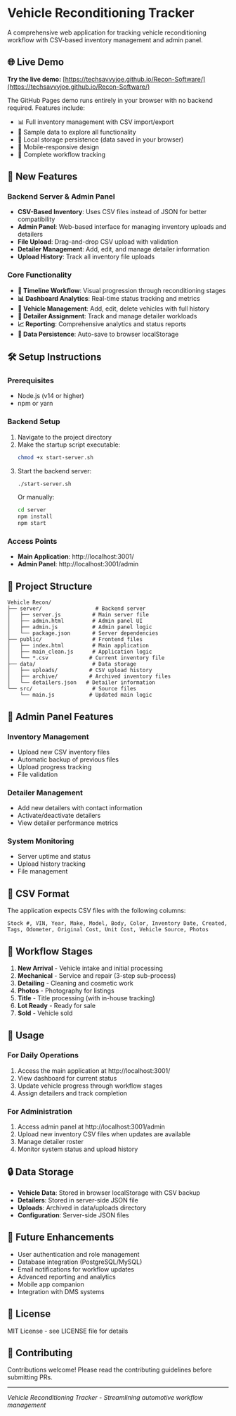 # Vehicle Reconditioning Tracker

A comprehensive web application for tracking vehicle reconditioning workflow with CSV-based inventory management and admin panel.

## 🌐 Live Demo

**Try the live demo:** [https://techsavvyjoe.github.io/Recon-Software/](https://techsavvyjoe.github.io/Recon-Software/)

The GitHub Pages demo runs entirely in your browser with no backend required. Features include:
- 📊 Full inventory management with CSV import/export
- 🚀 Sample data to explore all functionality
- 💾 Local storage persistence (data saved in your browser)
- 📱 Mobile-responsive design
- 🎯 Complete workflow tracking

## 🚀 New Features

### Backend Server & Admin Panel
- **CSV-Based Inventory**: Uses CSV files instead of JSON for better compatibility
- **Admin Panel**: Web-based interface for managing inventory uploads and detailers
- **File Upload**: Drag-and-drop CSV upload with validation
- **Detailer Management**: Add, edit, and manage detailer information
- **Upload History**: Track all inventory file uploads

### Core Functionality
- **🎯 Timeline Workflow**: Visual progression through reconditioning stages
- **📊 Dashboard Analytics**: Real-time status tracking and metrics  
- **🚗 Vehicle Management**: Add, edit, delete vehicles with full history
- **👥 Detailer Assignment**: Track and manage detailer workloads
- **📈 Reporting**: Comprehensive analytics and status reports
- **💾 Data Persistence**: Auto-save to browser localStorage

## 🛠 Setup Instructions

### Prerequisites
- Node.js (v14 or higher)
- npm or yarn

### Backend Setup
1. Navigate to the project directory
2. Make the startup script executable:
   ```bash
   chmod +x start-server.sh
   ```
3. Start the backend server:
   ```bash
   ./start-server.sh
   ```
   Or manually:
   ```bash
   cd server
   npm install
   npm start
   ```

### Access Points
- **Main Application**: http://localhost:3001/
- **Admin Panel**: http://localhost:3001/admin

## 📁 Project Structure
```
Vehicle Recon/
├── server/                 # Backend server
│   ├── server.js          # Main server file
│   ├── admin.html         # Admin panel UI
│   ├── admin.js           # Admin panel logic
│   └── package.json       # Server dependencies
├── public/                # Frontend files
│   ├── index.html         # Main application
│   ├── main_clean.js      # Application logic
│   └── *.csv             # Current inventory file
├── data/                  # Data storage
│   ├── uploads/          # CSV upload history
│   ├── archive/          # Archived inventory files
│   └── detailers.json   # Detailer information
└── src/                   # Source files
    └── main.js           # Updated main logic
```

## 🔧 Admin Panel Features

### Inventory Management
- Upload new CSV inventory files
- Automatic backup of previous files
- Upload progress tracking
- File validation

### Detailer Management
- Add new detailers with contact information
- Activate/deactivate detailers
- View detailer performance metrics

### System Monitoring
- Server uptime and status
- Upload history tracking
- File management

## 📄 CSV Format

The application expects CSV files with the following columns:
```
Stock #, VIN, Year, Make, Model, Body, Color, Inventory Date, Created, Tags, Odometer, Original Cost, Unit Cost, Vehicle Source, Photos
```

## 🔄 Workflow Stages
1. **New Arrival** - Vehicle intake and initial processing
2. **Mechanical** - Service and repair (3-step sub-process)
3. **Detailing** - Cleaning and cosmetic work
4. **Photos** - Photography for listings
5. **Title** - Title processing (with in-house tracking)
6. **Lot Ready** - Ready for sale
7. **Sold** - Vehicle sold

## 🎯 Usage

### For Daily Operations
1. Access the main application at http://localhost:3001/
2. View dashboard for current status
3. Update vehicle progress through workflow stages
4. Assign detailers and track completion

### For Administration
1. Access admin panel at http://localhost:3001/admin
2. Upload new inventory CSV files when updates are available
3. Manage detailer roster
4. Monitor system status and upload history

## 🔒 Data Storage
- **Vehicle Data**: Stored in browser localStorage with CSV backup
- **Detailers**: Stored in server-side JSON file
- **Uploads**: Archived in data/uploads directory
- **Configuration**: Server-side JSON files

## 🚀 Future Enhancements
- User authentication and role management
- Database integration (PostgreSQL/MySQL)
- Email notifications for workflow updates
- Advanced reporting and analytics
- Mobile app companion
- Integration with DMS systems

## 📝 License
MIT License - see LICENSE file for details

## 🤝 Contributing
Contributions welcome! Please read the contributing guidelines before submitting PRs.

---
*Vehicle Reconditioning Tracker - Streamlining automotive workflow management*
